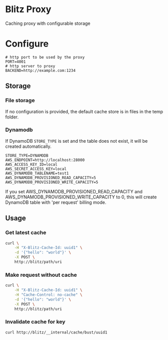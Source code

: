 # Blitz Proxy 

Caching proxy with configurable storage

# Configure

```
# http port to be used by the proxy
PORT=4001
# http server to proxy
BACKEND=http://example.com:1234
```

## Storage

### File storage

If no configuration is provided, the default cache store is in files in the temp folder.

### Dynamodb

If DynamoDB `STORE_TYPE` is set and the table does not exist, it will be created automatically.

```
STORE_TYPE=DYNAMODB
AWS_ENDPOINT=http://localhost:28000
AWS_ACCESS_KEY_ID=local
AWS_SECRET_ACCESS_KEY=local
AWS_DYNAMODB_TABLENAME=test1
AWS_DYNAMODB_PROVISIONED_READ_CAPACITY=5
AWS_DYNAMODB_PROVISIONED_WRITE_CAPACITY=5
```

If you set AWS_DYNAMODB_PROVISIONED_READ_CAPACITY and AWS_DYNAMODB_PROVISIONED_WRITE_CAPACITY to 0, this will create DynamoDB table with 'per request' billing mode.

## Usage

### Get latest cache

```sh
curl \
    -H "X-Blitz-Cache-Id: uuid1" \
    -d '{"hello": "world"}' \
    -X POST \
    http://blitz/path/uri
```

### Make request without cache

```sh
curl \
    -H "X-Blitz-Cache-Id: uuid1" \
    -H "Cache-Control: no-cache" \
    -d '{"hello": "world"}' \
    -X POST \
    http://blitz/path/uri
```

### Invalidate cache for key

```sh
curl http://blitz/__internal/cache/bust/uuid1
```
